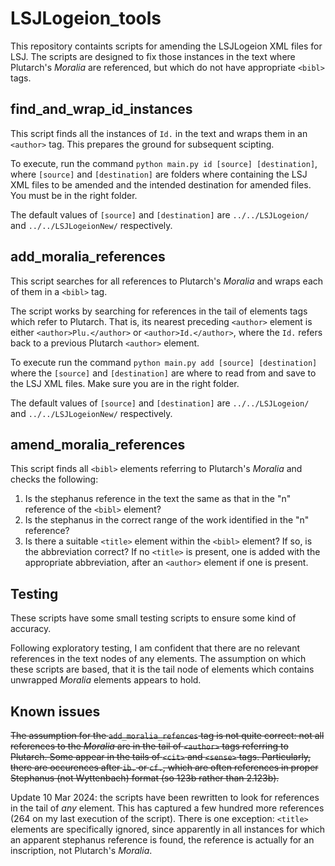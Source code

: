 # LSJLogeion_tools
This repository containts scripts for amending the LSJLogeion XML files for LSJ. The scripts are designed to fix those instances in the text where Plutarch's *Moralia* are referenced, but which do not have appropriate `<bibl>` tags.

## find_and_wrap_id_instances
This script finds all the instances of `Id.` in the text and wraps them in an `<author>` tag. This prepares the ground for subsequent scipting.

To execute, run the command `python main.py id [source] [destination]`, where `[source]` and `[destination]` are folders where containing the LSJ XML files to be amended and the intended destination for amended files. You must be in the right folder.

The default values of `[source]` and `[destination]` are `../../LSJLogeion/` and `../../LSJLogeionNew/` respectively.

## add_moralia_references
This script searches for all references to Plutarch's *Moralia* and wraps each of them in a `<bibl>` tag.

The script works by searching for references in the tail of elements tags which refer to Plutarch. That is, its nearest preceding `<author>` element is either  `<author>Plu.</author>` or `<author>Id.</author>`, where the `Id.` refers back to a previous Plutarch `<author>` element.

To execute run the command `python main.py add [source] [destination]` where the `[source]` and `[destination]` are where to read from and save to the LSJ XML files. Make sure you are in the right folder.

The default values of `[source]` and `[destination]` are `../../LSJLogeion/` and `../../LSJLogeionNew/` respectively.

## amend_moralia_references
This script finds all `<bibl>` elements referring to Plutarch's *Moralia* and checks the following:
1. Is the stephanus reference in the text the same as that in the "n" reference of the `<bibl>` element?
2. Is the stephanus in the correct range of the work identified in the "n" reference?
3. Is there a suitable `<title>` element within the `<bibl>` element? If so, is the abbreviation correct? If no `<title>` is present, one is added with the appropriate abbreviation, after an `<author>` element if one is present.

## Testing
These scripts have some small testing scripts to ensure some kind of accuracy. 

Following exploratory testing, I am confident that there are no relevant references in the text nodes of any elements. The assumption on which these scripts are based, that it is the tail node of elements which contains unwrapped *Moralia* elements appears to hold.

## Known issues
~~The assumption for the `add_moralia_refences` tag is not quite correct: not all references to the *Moralia* are in the tail of `<author>` tags referring to Plutarch. Some appear in the tails of `<cit>` and `<sense>` tags. Particularly, there are occurences after `ib.` or `cf.`, which are often references in proper Stephanus (not Wyttenbach) format (so 123b rather than 2.123b).~~

Update 10 Mar 2024: the scripts have been rewritten to look for references in the tail of *any* element. This has captured a few hundred more references (264 on my last execution of the script). There is one exception: `<title>` elements are specifically ignored, since apparently in all instances for which an apparent stephanus reference is found, the reference is actually for an inscription, not Plutarch's *Moralia*.
